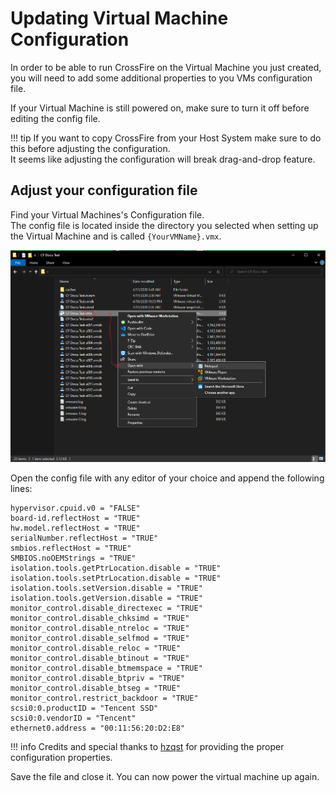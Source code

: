 # Updating Virtual Machine Configuration

In order to be able to run CrossFire on the Virtual Machine you just created, you will need to add some additional properties to you VMs configuration file.

If your Virtual Machine is still powered on, make sure to turn it off before editing the config file.

!!! tip
    If you want to copy CrossFire from your Host System make sure to do this before adjusting the configuration.  
    It seems like adjusting the configuration will break drag-and-drop feature.

## Adjust your configuration file

Find your Virtual Machines's Configuration file.  
The config file is located inside the directory you selected when setting up the Virtual Machine and is called `{YourVMName}.vmx`.  

![](../../img/update-vm/edit-vmx-demo.png)

Open the config file with any editor of your choice and append the following lines:

```
hypervisor.cpuid.v0 = "FALSE"
board-id.reflectHost = "TRUE"
hw.model.reflectHost = "TRUE"
serialNumber.reflectHost = "TRUE"
smbios.reflectHost = "TRUE"
SMBIOS.noOEMStrings = "TRUE"
isolation.tools.getPtrLocation.disable = "TRUE"
isolation.tools.setPtrLocation.disable = "TRUE"
isolation.tools.setVersion.disable = "TRUE"
isolation.tools.getVersion.disable = "TRUE"
monitor_control.disable_directexec = "TRUE"
monitor_control.disable_chksimd = "TRUE"
monitor_control.disable_ntreloc = "TRUE"
monitor_control.disable_selfmod = "TRUE"
monitor_control.disable_reloc = "TRUE"
monitor_control.disable_btinout = "TRUE"
monitor_control.disable_btmemspace = "TRUE"
monitor_control.disable_btpriv = "TRUE"
monitor_control.disable_btseg = "TRUE"
monitor_control.restrict_backdoor = "TRUE"
scsi0:0.productID = "Tencent SSD"
scsi0:0.vendorID = "Tencent"
ethernet0.address = "00:11:56:20:D2:E8"
```

!!! info
    Credits and special thanks to [hzqst](https://github.com/hzqst/) for providing the proper configuration properties.

Save the file and close it. You can now power the virtual machine up again.  
